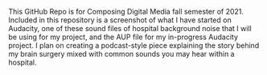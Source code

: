 This GitHub Repo is for Composing Digital Media fall semester of 2021. Included in this repository is a screenshot of what I have started on Audacity, one of these sound files of hospital background noise that I will be using for my project, and the AUP file for my in-progress Audacity project. I plan on creating a podcast-style piece explaining the story behind my brain surgery mixed with common sounds you may hear within a hospital.
